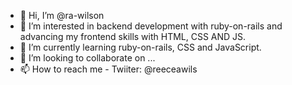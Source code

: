 - 👋 Hi, I’m @ra-wilson
- 👀 I’m interested in backend development with ruby-on-rails and advancing my frontend skills with HTML, CSS AND JS.
- 🌱 I’m currently learning ruby-on-rails, CSS and JavaScript.
- 💞️ I’m looking to collaborate on ...
- 📫 How to reach me - Twiiter: @reeceawils

<!---
ra-wilson/ra-wilson is a ✨ special ✨ repository because its `README.md` (this file) appears on your GitHub profile.
You can click the Preview link to take a look at your changes.
--->
